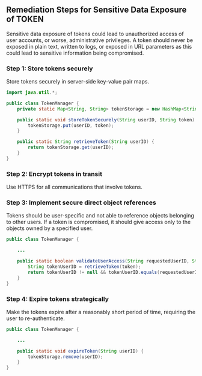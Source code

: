

## Remediation Steps for Sensitive Data Exposure of TOKEN
Sensitive data exposure of tokens could lead to unauthorized access of user accounts, or worse, administrative privileges. A token should never be exposed in plain text, written to logs, or exposed in URL parameters as this could lead to sensitive information being compromised.

### Step 1: Store tokens securely
Store tokens securely in server-side key-value pair maps.

```java
import java.util.*;

public class TokenManager {
    private static Map<String, String> tokenStorage = new HashMap<String, String>();

    public static void storeTokenSecurely(String userID, String token) {
        tokenStorage.put(userID, token);
    }

    public static String retrieveToken(String userID) {
        return tokenStorage.get(userID);
    }
}
```

### Step 2: Encrypt tokens in transit
Use HTTPS for all communications that involve tokens.

### Step 3: Implement secure direct object references
Tokens should be user-specific and not able to reference objects belonging to other users. If a token is compromised, it should give access only to the objects owned by a specified user.

```java
public class TokenManager {

    ...

    public static boolean validateUserAccess(String requestedUserID, String token) {
        String tokenUserID = retrieveToken(token);
        return tokenUserID != null && tokenUserID.equals(requestedUserID);
    }
}
```

### Step 4: Expire tokens strategically
Make the tokens expire after a reasonably short period of time, requiring the user to re-authenticate.

```java
public class TokenManager {

    ...

    public static void expireToken(String userID) {
        tokenStorage.remove(userID);
    }
}
```